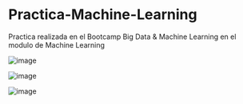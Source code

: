 # Practica-Machine-Learning
Practica realizada en el Bootcamp Big Data &amp; Machine Learning en el modulo de Machine Learning

![image](https://user-images.githubusercontent.com/50523913/114305336-0ad0c680-9ad8-11eb-9555-437e0696ca8c.png)

![image](https://user-images.githubusercontent.com/50523913/114305373-36ec4780-9ad8-11eb-97e5-53a39efcc5c4.png)

![image](https://user-images.githubusercontent.com/50523913/114305304-ebd23480-9ad7-11eb-9e80-a30de47684c9.png)
